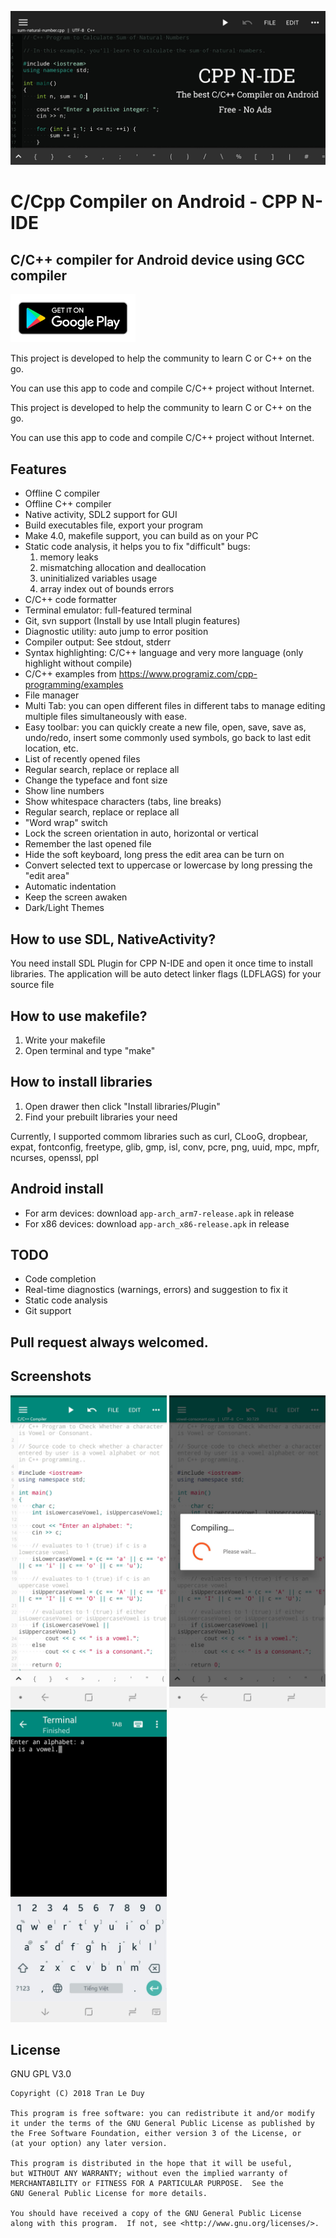 
![](google-play-store/wallpaper/wallpaper2.png)

# C/Cpp Compiler on Android - CPP N-IDE
## C/C++ compiler for Android device using GCC compiler

<a href="https://play.google.com/store/apps/details?id=com.duy.c.cpp.compiler">
    <img src="google-play-store/en_badge_web_generic.png" alt="google-play" width="200"/>
</a>


This project is developed to help the community to learn C or C++ on the go.

You can use this app to code and compile C/C++ project without Internet.

This project is developed to help the community to learn C or C++ on the go.

You can use this app to code and compile C/C++ project without Internet.

## Features
- Offline C compiler
- Offline C++ compiler
- Native activity, SDL2 support for GUI
- Build executables file, export your program
- Make 4.0, makefile support, you can build as on your PC
- Static code analysis, it helps you to fix "difficult" bugs:
    1. memory leaks
    1. mismatching allocation and deallocation
    1. uninitialized variables usage
    1. array index out of bounds errors
- C/C++ code formatter
- Terminal emulator: full-featured terminal
- Git, svn support (Install by use Intall plugin features)
- Diagnostic utility: auto jump to error position
- Compiler output: See stdout, stderr
- Syntax highlighting: C/C++ language and very more language (only highlight without compile)
- C/C++ examples from https://www.programiz.com/cpp-programming/examples
- File manager
- Multi Tab: you can open different files in different tabs to manage editing multiple files simultaneously with ease.
- Easy toolbar: you can quickly create a new file, open, save, save as, undo/redo, insert some commonly used symbols, go back to last edit location, etc.
- List of recently opened files
- Regular search, replace or replace all
- Change the typeface and font size
- Show line numbers
- Show whitespace characters (tabs, line breaks)
- Regular search, replace or replace all
- "Word wrap" switch
- Lock the screen orientation in auto, horizontal or vertical
- Remember the last opened file
- Hide the soft keyboard, long press the edit area can be turn on
- Convert selected text to uppercase or lowercase by long pressing the "edit area"
- Automatic indentation
- Keep the screen awaken
- Dark/Light Themes

## How to use SDL, NativeActivity?
You need install SDL Plugin for CPP N-IDE and open it once time to install libraries.
The application will be auto detect linker flags (LDFLAGS) for your source file

## How to use makefile?
1. Write your makefile
2. Open terminal and type "make"

## How to install libraries
1. Open drawer then click "Install libraries/Plugin"
2. Find your prebuilt libraries your need

Currently, I supported commom libraries such as curl, CLooG, dropbear, expat, fontconfig, freetype, glib, gmp, isl, conv, pcre, png, uuid, mpc, mpfr, ncurses, openssl, ppl


## Android install
- For arm devices: download ``app-arch_arm7-release.apk`` in release
- For x86 devices: download ``app-arch_x86-release.apk`` in release

## TODO
- Code completion
- Real-time diagnostics (warnings, errors) and suggestion to fix it
- Static code analysis
- Git support

## Pull request always welcomed.

## Screenshots

<img src="google-play-store/screenshots/Screenshot_20180527-003844.jpg" alt="google-play" width="250"/> <img src="google-play-store/screenshots/Screenshot_20180527-003909.jpg" alt="google-play" width="250"/> <img src="google-play-store/screenshots/Screenshot_20180527-003925.jpg" alt="google-play" width="250"/>

## License
GNU GPL V3.0

    Copyright (C) 2018 Tran Le Duy	

    This program is free software: you can redistribute it and/or modify
    it under the terms of the GNU General Public License as published by
    the Free Software Foundation, either version 3 of the License, or
    (at your option) any later version.

    This program is distributed in the hope that it will be useful,
    but WITHOUT ANY WARRANTY; without even the implied warranty of
    MERCHANTABILITY or FITNESS FOR A PARTICULAR PURPOSE.  See the
    GNU General Public License for more details.

    You should have received a copy of the GNU General Public License
    along with this program.  If not, see <http://www.gnu.org/licenses/>.
